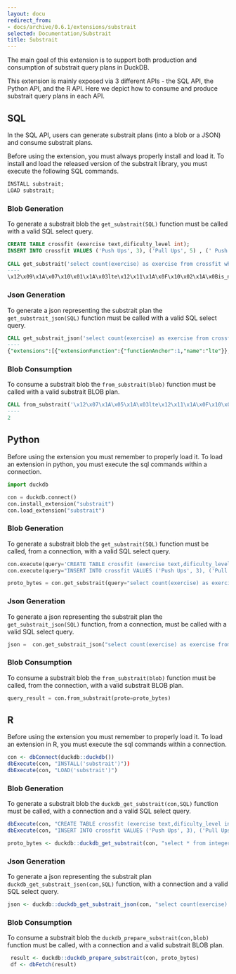 ```yaml
---
layout: docu
redirect_from:
- docs/archive/0.6.1/extensions/substrait
selected: Documentation/Substrait
title: Substrait
---
```


The main goal of this extension is to support both production and consumption of substrait query plans in DuckDB.

This extension is mainly exposed via 3 different APIs - the SQL API, the Python API, and the R API.
Here we depict how to consume and produce substrait query plans in each API.

<!--
Additionally, see the [repo](https://github.com/duckdb/substrait) for further usage details.
-->

## SQL
In the SQL API, users can generate substrait plans (into a blob or a JSON) and consume substrait plans.

Before using the extension, you must always properly install and load it. 
To install and load the released version of the substrait library, you must execute the following SQL commands.
```sql
INSTALL substrait;
LOAD substrait;
```

### Blob Generation

To generate a substrait blob the ```get_substrait(SQL)``` function must be called with a valid SQL select query.
```sql
CREATE TABLE crossfit (exercise text,dificulty_level int);
INSERT INTO crossfit VALUES ('Push Ups', 3), ('Pull Ups', 5) , (' Push Jerk', 7), ('Bar Muscle Up', 10);
     
CALL get_substrait('select count(exercise) as exercise from crossfit where dificulty_level <=5');
----
\x12\x09\x1A\x07\x10\x01\x1A\x03lte\x12\x11\x1A\x0F\x10\x02\x1A\x0Bis_not_null\x12\x09\x1A\x07\x10\x03\x1A\x03and\x12\x10\x1A\x0E\x10\x04\x1A\x0Acount_star\x1A\xCB\x01\x12\xC8\x01\x0A\xBB\x01:\xB8\x01\x12\xAB\x01"\xA8\x01\x12\x97\x01\x0A\x94\x01\x12.\x0A\x08exercise\x0A\x0Fdificulty_level\x12\x11\x0A\x07\xB2\x01\x04\x08\x0D\x18\x01\x0A\x04*\x02\x10\x01\x18\x02\x1AJ\x1AH\x08\x03\x1A\x04\x0A\x02\x10\x01""\x1A \x1A\x1E\x08\x01\x1A\x04*\x02\x10\x01"\x0C\x1A\x0A\x12\x08\x0A\x04\x12\x02\x08\x01"\x00"\x06\x1A\x04\x0A\x02(\x05"\x1A\x1A\x18\x1A\x16\x08\x02\x1A\x04*\x02\x10\x01"\x0C\x1A\x0A\x12\x08\x0A\x04\x12\x02\x08\x01"\x00"\x0A\x0A\x06\x0A\x02\x08\x01\x0A\x00\x10\x01:\x0A\x0A\x08crossfit\x1A\x00"\x0A\x0A\x08\x08\x04*\x04:\x02\x10\x01\x1A\x08\x12\x06\x0A\x02\x12\x00"\x00\x12\x08exercise
```

### Json Generation

To generate a json representing  the substrait plan the ```get_substrait_json(SQL)``` function must be called with a valid SQL select query.
```sql
CALL get_substrait_json('select count(exercise) as exercise from crossfit where dificulty_level <=5');
----
{"extensions":[{"extensionFunction":{"functionAnchor":1,"name":"lte"}},{"extensionFunction":{"functionAnchor":2,"name":"is_not_null"}},{"extensionFunction":{"functionAnchor":3,"name":"and"}},{"extensionFunction":{"functionAnchor":4,"name":"count_star"}}],"relations":[{"root":{"input":{"project":{"input":{"aggregate":{"input":{"read":{"baseSchema":{"names":["exercise","dificulty_level"],"struct":{"types":[{"varchar":{"length":13,"nullability":"NULLABILITY_NULLABLE"}},{"i32":{"nullability":"NULLABILITY_NULLABLE"}}],"nullability":"NULLABILITY_REQUIRED"}},"filter":{"scalarFunction":{"functionReference":3,"outputType":{"bool":{"nullability":"NULLABILITY_NULLABLE"}},"arguments":[{"value":{"scalarFunction":{"functionReference":1,"outputType":{"i32":{"nullability":"NULLABILITY_NULLABLE"}},"arguments":[{"value":{"selection":{"directReference":{"structField":{"field":1}},"rootReference":{}}}},{"value":{"literal":{"i32":5}}}]}}},{"value":{"scalarFunction":{"functionReference":2,"outputType":{"i32":{"nullability":"NULLABILITY_NULLABLE"}},"arguments":[{"value":{"selection":{"directReference":{"structField":{"field":1}},"rootReference":{}}}}]}}}]}},"projection":{"select":{"structItems":[{"field":1},{}]},"maintainSingularStruct":true},"namedTable":{"names":["crossfit"]}}},"groupings":[{}],"measures":[{"measure":{"functionReference":4,"outputType":{"i64":{"nullability":"NULLABILITY_NULLABLE"}}}}]}},"expressions":[{"selection":{"directReference":{"structField":{}},"rootReference":{}}}]}},"names":["exercise"]}}]}
```

### Blob Consumption

To consume a substrait blob the ```from_substrait(blob)``` function must be called with a valid substrait BLOB plan.
```sql
CALL from_substrait('\x12\x07\x1A\x05\x1A\x03lte\x12\x11\x1A\x0F\x10\x01\x1A\x0Bis_not_null\x12\x09\x1A\x07\x10\x02\x1A\x03and\x12\x10\x1A\x0E\x10\x03\x1A\x0Acount_star\x1A\xA4\x01\x12\xA1\x01\x0A\x94\x01:\x91\x01\x12\x86\x01"\x83\x01\x12y:w\x12c\x12a\x12+\x0A)\x12\x1B\x0A\x08exercise\x0A\x0Fdificulty_level:\x0A\x0A\x08crossfit\x1A2\x1A0\x08\x02"\x18\x1A\x16\x1A\x14"\x0A\x1A\x08\x12\x06\x0A\x04\x12\x02\x08\x01"\x06\x1A\x04\x0A\x02(\x05"\x12\x1A\x10\x1A\x0E\x08\x01"\x0A\x1A\x08\x12\x06\x0A\x04\x12\x02\x08\x01\x1A\x08\x12\x06\x0A\x04\x12\x02\x08\x01\x1A\x06\x12\x04\x0A\x02\x12\x00\x1A\x00"\x04\x0A\x02\x08\x03\x1A\x06\x12\x04\x0A\x02\x12\x00\x12\x08exercise'::BLOB);
----
2
```

## Python
Before using the extension you must remember to properly load it. To load an extension in python, you must execute the sql commands within a connection.
```python
import duckdb

con = duckdb.connect()
con.install_extension("substrait")
con.load_extension("substrait")
```

### Blob Generation

To generate a substrait blob the ```get_substrait(SQL)``` function must be called, from a connection, with a valid SQL select query.
```python
con.execute(query='CREATE TABLE crossfit (exercise text,dificulty_level int);')
con.execute(query="INSERT INTO crossfit VALUES ('Push Ups', 3), ('Pull Ups', 5) , (' Push Jerk', 7), ('Bar Muscle Up', 10);")

proto_bytes = con.get_substrait(query="select count(exercise) as exercise from crossfit where dificulty_level <=5").fetchone()[0]    
```


### Json Generation

To generate a json representing  the substrait plan the ```get_substrait_json(SQL)``` function, from a connection, must be called with a valid SQL select query.
```python
json =  con.get_substrait_json("select count(exercise) as exercise from crossfit where dificulty_level <=5").fetchone()[0]
```

### Blob Consumption
     
To consume a substrait blob the ```from_substrait(blob)``` function must be called, from the connection, with a valid substrait BLOB plan.
```python
query_result = con.from_substrait(proto=proto_bytes)
```

## R
Before using the extension you must remember to properly load it. To load an extension in R, you must execute the sql commands within a connection.
```r
con <- dbConnect(duckdb::duckdb())
dbExecute(con, "INSTALL('substrait')"))
dbExecute(con, "LOAD('substrait')")
```

### Blob Generation

To generate a substrait blob the ```duckdb_get_substrait(con,SQL)``` function must be called, with a connection and a valid SQL select query.
```r
dbExecute(con, "CREATE TABLE crossfit (exercise text,dificulty_level int);")
dbExecute(con, "INSERT INTO crossfit VALUES ('Push Ups', 3), ('Pull Ups', 5) , (' Push Jerk', 7), ('Bar Muscle Up', 10);")

proto_bytes <- duckdb::duckdb_get_substrait(con, "select * from integers limit 5")    
```

### Json Generation

To generate a json representing  the substrait plan  ```duckdb_get_substrait_json(con,SQL)``` function, with a connection and a valid SQL select query.
```r
json <- duckdb::duckdb_get_substrait_json(con, "select count(exercise) as exercise from crossfit where dificulty_level <=5")
```

### Blob Consumption

To consume a substrait blob the ```duckdb_prepare_substrait(con,blob)``` function must be called, with a connection and a valid substrait BLOB plan.
```r
 result <- duckdb::duckdb_prepare_substrait(con, proto_bytes)
 df <- dbFetch(result)
```